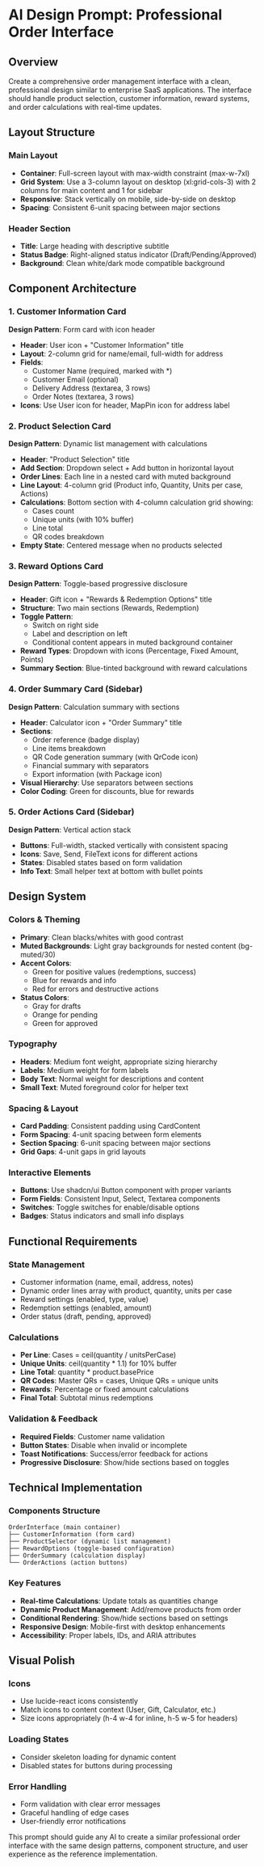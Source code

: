 # AI Design Prompt: Professional Order Interface

## Overview
Create a comprehensive order management interface with a clean, professional design similar to enterprise SaaS applications. The interface should handle product selection, customer information, reward systems, and order calculations with real-time updates.

## Layout Structure

### Main Layout
- **Container**: Full-screen layout with max-width constraint (max-w-7xl)
- **Grid System**: Use a 3-column layout on desktop (xl:grid-cols-3) with 2 columns for main content and 1 for sidebar
- **Responsive**: Stack vertically on mobile, side-by-side on desktop
- **Spacing**: Consistent 6-unit spacing between major sections

### Header Section
- **Title**: Large heading with descriptive subtitle
- **Status Badge**: Right-aligned status indicator (Draft/Pending/Approved)
- **Background**: Clean white/dark mode compatible background

## Component Architecture

### 1. Customer Information Card
**Design Pattern**: Form card with icon header
- **Header**: User icon + "Customer Information" title
- **Layout**: 2-column grid for name/email, full-width for address
- **Fields**: 
  - Customer Name (required, marked with *)
  - Customer Email (optional)
  - Delivery Address (textarea, 3 rows)
  - Order Notes (textarea, 3 rows)
- **Icons**: Use User icon for header, MapPin icon for address label

### 2. Product Selection Card
**Design Pattern**: Dynamic list management with calculations
- **Header**: "Product Selection" title
- **Add Section**: Dropdown select + Add button in horizontal layout
- **Order Lines**: Each line in a nested card with muted background
- **Line Layout**: 4-column grid (Product info, Quantity, Units per case, Actions)
- **Calculations**: Bottom section with 4-column calculation grid showing:
  - Cases count
  - Unique units (with 10% buffer)
  - Line total
  - QR codes breakdown
- **Empty State**: Centered message when no products selected

### 3. Reward Options Card
**Design Pattern**: Toggle-based progressive disclosure
- **Header**: Gift icon + "Rewards & Redemption Options" title
- **Structure**: Two main sections (Rewards, Redemption)
- **Toggle Pattern**: 
  - Switch on right side
  - Label and description on left
  - Conditional content appears in muted background container
- **Reward Types**: Dropdown with icons (Percentage, Fixed Amount, Points)
- **Summary Section**: Blue-tinted background with reward calculations

### 4. Order Summary Card (Sidebar)
**Design Pattern**: Calculation summary with sections
- **Header**: Calculator icon + "Order Summary" title
- **Sections**:
  - Order reference (badge display)
  - Line items breakdown
  - QR Code generation summary (with QrCode icon)
  - Financial summary with separators
  - Export information (with Package icon)
- **Visual Hierarchy**: Use separators between sections
- **Color Coding**: Green for discounts, blue for rewards

### 5. Order Actions Card (Sidebar)
**Design Pattern**: Vertical action stack
- **Buttons**: Full-width, stacked vertically with consistent spacing
- **Icons**: Save, Send, FileText icons for different actions
- **States**: Disabled states based on form validation
- **Info Text**: Small helper text at bottom with bullet points

## Design System

### Colors & Theming
- **Primary**: Clean blacks/whites with good contrast
- **Muted Backgrounds**: Light gray backgrounds for nested content (bg-muted/30)
- **Accent Colors**: 
  - Green for positive values (redemptions, success)
  - Blue for rewards and info
  - Red for errors and destructive actions
- **Status Colors**: 
  - Gray for drafts
  - Orange for pending
  - Green for approved

### Typography
- **Headers**: Medium font weight, appropriate sizing hierarchy
- **Labels**: Medium weight for form labels
- **Body Text**: Normal weight for descriptions and content
- **Small Text**: Muted foreground color for helper text

### Spacing & Layout
- **Card Padding**: Consistent padding using CardContent
- **Form Spacing**: 4-unit spacing between form elements
- **Section Spacing**: 6-unit spacing between major sections
- **Grid Gaps**: 4-unit gaps in grid layouts

### Interactive Elements
- **Buttons**: Use shadcn/ui Button component with proper variants
- **Form Fields**: Consistent Input, Select, Textarea components
- **Switches**: Toggle switches for enable/disable options
- **Badges**: Status indicators and small info displays

## Functional Requirements

### State Management
- Customer information (name, email, address, notes)
- Dynamic order lines array with product, quantity, units per case
- Reward settings (enabled, type, value)
- Redemption settings (enabled, amount)
- Order status (draft, pending, approved)

### Calculations
- **Per Line**: Cases = ceil(quantity / unitsPerCase)
- **Unique Units**: ceil(quantity * 1.1) for 10% buffer
- **Line Total**: quantity * product.basePrice
- **QR Codes**: Master QRs = cases, Unique QRs = unique units
- **Rewards**: Percentage or fixed amount calculations
- **Final Total**: Subtotal minus redemptions

### Validation & Feedback
- **Required Fields**: Customer name validation
- **Button States**: Disable when invalid or incomplete
- **Toast Notifications**: Success/error feedback for actions
- **Progressive Disclosure**: Show/hide sections based on toggles

## Technical Implementation

### Components Structure
```
OrderInterface (main container)
├── CustomerInformation (form card)
├── ProductSelector (dynamic list management)
├── RewardOptions (toggle-based configuration)
├── OrderSummary (calculation display)
└── OrderActions (action buttons)
```

### Key Features
- **Real-time Calculations**: Update totals as quantities change
- **Dynamic Product Management**: Add/remove products from order
- **Conditional Rendering**: Show/hide sections based on settings
- **Responsive Design**: Mobile-first with desktop enhancements
- **Accessibility**: Proper labels, IDs, and ARIA attributes

## Visual Polish

### Icons
- Use lucide-react icons consistently
- Match icons to content context (User, Gift, Calculator, etc.)
- Size icons appropriately (h-4 w-4 for inline, h-5 w-5 for headers)

### Loading States
- Consider skeleton loading for dynamic content
- Disabled states for buttons during processing

### Error Handling
- Form validation with clear error messages
- Graceful handling of edge cases
- User-friendly error notifications

This prompt should guide any AI to create a similar professional order interface with the same design patterns, component structure, and user experience as the reference implementation.